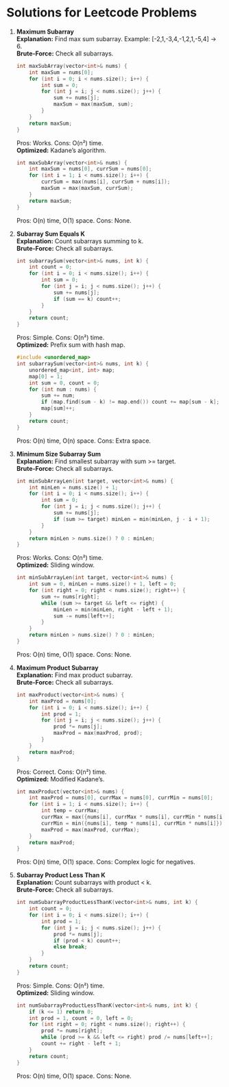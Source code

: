 # Solutions for Leetcode Problems

1. **Maximum Subarray**  
   **Explanation:** Find max sum subarray. Example: [-2,1,-3,4,-1,2,1,-5,4] -> 6.  
   **Brute-Force:** Check all subarrays.  
   ```cpp
   int maxSubArray(vector<int>& nums) {
       int maxSum = nums[0];
       for (int i = 0; i < nums.size(); i++) {
           int sum = 0;
           for (int j = i; j < nums.size(); j++) {
               sum += nums[j];
               maxSum = max(maxSum, sum);
           }
       }
       return maxSum;
   }
   ```
   Pros: Works. Cons: O(n²) time.  
   **Optimized:** Kadane’s algorithm.  
   ```cpp
   int maxSubArray(vector<int>& nums) {
       int maxSum = nums[0], currSum = nums[0];
       for (int i = 1; i < nums.size(); i++) {
           currSum = max(nums[i], currSum + nums[i]);
           maxSum = max(maxSum, currSum);
       }
       return maxSum;
   }
   ```
   Pros: O(n) time, O(1) space. Cons: None.

2. **Subarray Sum Equals K**  
   **Explanation:** Count subarrays summing to k.  
   **Brute-Force:** Check all subarrays.  
   ```cpp
   int subarraySum(vector<int>& nums, int k) {
       int count = 0;
       for (int i = 0; i < nums.size(); i++) {
           int sum = 0;
           for (int j = i; j < nums.size(); j++) {
               sum += nums[j];
               if (sum == k) count++;
           }
       }
       return count;
   }
   ```
   Pros: Simple. Cons: O(n²) time.  
   **Optimized:** Prefix sum with hash map.  
   ```cpp
   #include <unordered_map>
   int subarraySum(vector<int>& nums, int k) {
       unordered_map<int, int> map;
       map[0] = 1;
       int sum = 0, count = 0;
       for (int num : nums) {
           sum += num;
           if (map.find(sum - k) != map.end()) count += map[sum - k];
           map[sum]++;
       }
       return count;
   }
   ```
   Pros: O(n) time, O(n) space. Cons: Extra space.

3. **Minimum Size Subarray Sum**  
   **Explanation:** Find smallest subarray with sum >= target.  
   **Brute-Force:** Check all subarrays.  
   ```cpp
   int minSubArrayLen(int target, vector<int>& nums) {
       int minLen = nums.size() + 1;
       for (int i = 0; i < nums.size(); i++) {
           int sum = 0;
           for (int j = i; j < nums.size(); j++) {
               sum += nums[j];
               if (sum >= target) minLen = min(minLen, j - i + 1);
           }
       }
       return minLen > nums.size() ? 0 : minLen;
   }
   ```
   Pros: Works. Cons: O(n²) time.  
   **Optimized:** Sliding window.  
   ```cpp
   int minSubArrayLen(int target, vector<int>& nums) {
       int sum = 0, minLen = nums.size() + 1, left = 0;
       for (int right = 0; right < nums.size(); right++) {
           sum += nums[right];
           while (sum >= target && left <= right) {
               minLen = min(minLen, right - left + 1);
               sum -= nums[left++];
           }
       }
       return minLen > nums.size() ? 0 : minLen;
   }
   ```
   Pros: O(n) time, O(1) space. Cons: None.

4. **Maximum Product Subarray**  
   **Explanation:** Find max product subarray.  
   **Brute-Force:** Check all subarrays.  
   ```cpp
   int maxProduct(vector<int>& nums) {
       int maxProd = nums[0];
       for (int i = 0; i < nums.size(); i++) {
           int prod = 1;
           for (int j = i; j < nums.size(); j++) {
               prod *= nums[j];
               maxProd = max(maxProd, prod);
           }
       }
       return maxProd;
   }
   ```
   Pros: Correct. Cons: O(n²) time.  
   **Optimized:** Modified Kadane’s.  
   ```cpp
   int maxProduct(vector<int>& nums) {
       int maxProd = nums[0], currMax = nums[0], currMin = nums[0];
       for (int i = 1; i < nums.size(); i++) {
           int temp = currMax;
           currMax = max({nums[i], currMax * nums[i], currMin * nums[i]});
           currMin = min({nums[i], temp * nums[i], currMin * nums[i]});
           maxProd = max(maxProd, currMax);
       }
       return maxProd;
   }
   ```
   Pros: O(n) time, O(1) space. Cons: Complex logic for negatives.

5. **Subarray Product Less Than K**  
   **Explanation:** Count subarrays with product < k.  
   **Brute-Force:** Check all subarrays.  
   ```cpp
   int numSubarrayProductLessThanK(vector<int>& nums, int k) {
       int count = 0;
       for (int i = 0; i < nums.size(); i++) {
           int prod = 1;
           for (int j = i; j < nums.size(); j++) {
               prod *= nums[j];
               if (prod < k) count++;
               else break;
           }
       }
       return count;
   }
   ```
   Pros: Simple. Cons: O(n²) time.  
   **Optimized:** Sliding window.  
   ```cpp
   int numSubarrayProductLessThanK(vector<int>& nums, int k) {
       if (k <= 1) return 0;
       int prod = 1, count = 0, left = 0;
       for (int right = 0; right < nums.size(); right++) {
           prod *= nums[right];
           while (prod >= k && left <= right) prod /= nums[left++];
           count += right - left + 1;
       }
       return count;
   }
   ```
   Pros: O(n) time, O(1) space. Cons: None.